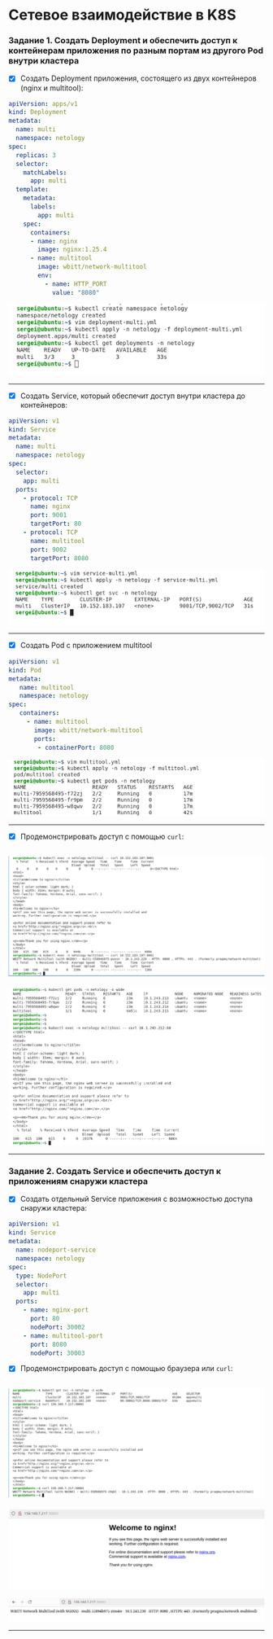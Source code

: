 # Сетевое взаимодействие в K8S

### Задание 1. Создать Deployment и обеспечить доступ к контейнерам приложения по разным портам из другого Pod внутри кластера
- [x] Создать Deployment приложения, состоящего из двух контейнеров (nginx и multitool):
```yml
apiVersion: apps/v1
kind: Deployment
metadata:
  name: multi
  namespace: netology
spec:
  replicas: 3
  selector:
    matchLabels:
      app: multi
  template:
    metadata:
      labels:
        app: multi
    spec:
      containers:
      - name: nginx
        image: nginx:1.25.4
      - name: multitool
        image: wbitt/network-multitool
        env:
          - name: HTTP_PORT
            value: "8080"
```
![1](https://github.com/RziankinS/devops-netology/blob/07a0a17ba1f40b29ed287a131a9d405310b0cd6c/screen/1.4/deploy.png)

------
- [x] Создать Service, который обеспечит доступ внутри кластера до контейнеров:
```yml
apiVersion: v1
kind: Service
metadata:
  name: multi
  namespace: netology
spec:
  selector:
    app: multi
  ports:
    - protocol: TCP
      name: nginx
      port: 9001
      targetPort: 80
    - protocol: TCP
      name: multitool
      port: 9002
      targetPort: 8080
```
![2](https://github.com/RziankinS/devops-netology/blob/07a0a17ba1f40b29ed287a131a9d405310b0cd6c/screen/1.4/service.png)

------
- [x] Cоздать Pod с приложением multitool
```yml
apiVersion: v1
kind: Pod
metadata:
   name: multitool
   namespace: netology
spec:
   containers:
     - name: multitool
       image: wbitt/network-multitool
       ports:
        - containerPort: 8080
```
![3](https://github.com/RziankinS/devops-netology/blob/07a0a17ba1f40b29ed287a131a9d405310b0cd6c/screen/1.4/pod.png)

------
- [x] Продемонстрировать доступ с помощью `curl`:

![4](https://github.com/RziankinS/devops-netology/blob/7b12cab3a473f91c91a14e670de1b7578fc5a6ab/screen/1.4/curl%20%20service1.png)
------
![5](https://github.com/RziankinS/devops-netology/blob/c664d4651d05630720c1feff4f07530187be92ab/screen/1.4/curl.png)

------

### Задание 2. Создать Service и обеспечить доступ к приложениям снаружи кластера

- [x] Создать отдельный Service приложения с возможностью доступа снаружи кластера:
```yml
apiVersion: v1
kind: Service
metadata:
  name: nodeport-service
  namespace: netology
spec:
  type: NodePort
  selector:
    app: multi
  ports:
    - name: nginx-port
      port: 80
      nodePort: 30002
    - name: multitool-port
      port: 8080
      nodePort: 30003
```
- [x] Продемонстрировать доступ с помощью браузера или `curl`:

![6](https://github.com/RziankinS/devops-netology/blob/bc048c069d130c1a20a7bd450e37f04e51515cbe/screen/1.4/nodeport1.png)
------
![7](https://github.com/RziankinS/devops-netology/blob/c664d4651d05630720c1feff4f07530187be92ab/screen/1.4/web.png)

![8](https://github.com/RziankinS/devops-netology/blob/bc048c069d130c1a20a7bd450e37f04e51515cbe/screen/1.4/web1.png) 

------

